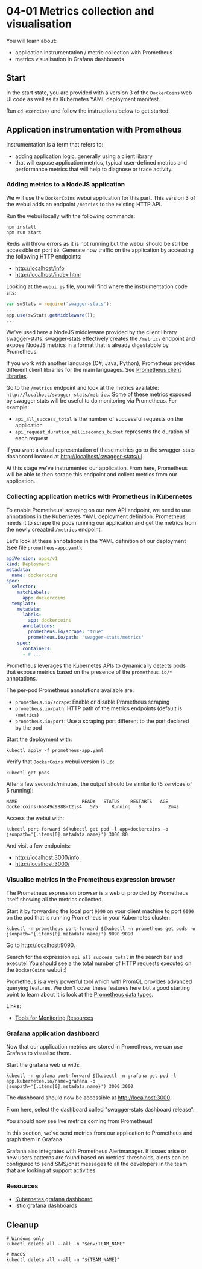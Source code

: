 # 04-01 Metrics collection and visualisation

You will learn about:

* application instrumentation / metric collection with Prometheus
* metrics visualisation in Grafana dashboards

## Start

In the start state, you are provided with a version 3 of the `DockerCoins` web UI code as well as its Kubernetes YAML deployment manifest.

Run `cd exercise/` and follow the instructions below to get started!

## Application instrumentation with Prometheus

Instrumentation is a term that refers to:

* adding application logic, generally using a client library
* that will expose application metrics, typical user-defined metrics and performance metrics that will help to diagnose or trace activity.

### Adding metrics to a NodeJS application

We will use the `DockerCoins` webui application for this part. This version 3 of the webui adds an endpoint `/metrics` to the existing HTTP API.

Run the webui locally with the following commands:

```console
npm install
npm run start
```

Redis will throw errors as it is not running but the webui should be still be accessible on port `80`. Generate now traffic on the application by accessing the following HTTP endpoints:

* <http://localhost/info>
* <http://localhost/index.html>

Looking at the `webui.js` file, you will find where the instrumentation code sits:

```js
var swStats = require('swagger-stats');
...
app.use(swStats.getMiddleware());
...
```

We've used here a NodeJS middleware provided by the client library [swagger-stats](http://swaggerstats.io/docs.html). swagger-stats effectively creates the `/metrics` endpoint and expose NodeJS metrics in a format that is already digestabble by Prometheus.

If you work with another language (C#, Java, Python), Prometheus provides different client libraries for the main languages. See [Prometheus client libraries](https://prometheus.io/docs/instrumenting/clientlibs/).

Go to the `/metrics` endpoint and look at the metrics available: `http://localhost/swagger-stats/metrics`.
Some of these metrics exposed by swagger stats will be useful to do monitoring via Prometheus. For example:

* `api_all_success_total` is the number of successful requests on the application
* `api_request_duration_milliseconds_bucket` represents the duration of each request

If you want a visual representation of these metrics go to the swagger-stats dashboard located at <http://localhost/swagger-stats/ui>

At this stage we've instrumented our application. From here, Prometheus will be able to then scrape this endpoint and collect metrics from our application.

### Collecting application metrics with Prometheus in Kubernetes

To enable Prometheus' scraping on our new API endpoint, we need to use annotations in the Kubernetes YAML deployment definition. Prometheus needs it to scrape the pods running our application and get the metrics from the newly creaated `/metrics` endpoint.

Let's look at these annotations in the YAML definition of our deployment (see file `prometheus-app.yaml`):

```yaml
apiVersion: apps/v1
kind: Deployment
metadata:
  name: dockercoins
spec:
  selector:
    matchLabels:
      app: dockercoins
  template:
    metadata:
      labels:
        app: dockercoins
      annotations:
        prometheus.io/scrape: "true"
        prometheus.io/path: 'swagger-stats/metrics'
    spec:
      containers:
      - # ...
```

Prometheus leverages the Kubernetes APIs to dynamically detects pods that expose metrics based on the presence of the `prometheus.io/*` annotations.

The per-pod Prometheus annotations available are:

* `prometheus.io/scrape`: Enable or disable Prometheus scraping
* `prometheus.io/path`: HTTP path of the metrics endpoints (default is `/metrics`)
* `prometheus.io/port`: Use a scraping port different to the port declared by the pod

Start the deployment with:

```console
kubectl apply -f prometheus-app.yaml
```

Verify that `DockerCoins` webui version is up:

```console
kubectl get pods
```

After a few seconds/minutes, the output should be similar to (5 services of 5 running):

```output
NAME                        READY   STATUS    RESTARTS   AGE
dockercoins-6b849c9888-t2js4   5/5     Running   0          2m4s
```

Access the webui with:

```console
kubectl port-forward $(kubectl get pod -l app=dockercoins -o jsonpath='{.items[0].metadata.name}') 3000:80
```

And visit a few endpoints:

* <http://localhost:3000/info>
* <http://localhost:3000/>

### Visualise metrics in the Prometheus expression browser

The Prometheus expression browser is a web ui provided by Prometheus itself showing all the metrics collected.

Start it by forwarding the local port `9090` on your client machine to port `9090` on the pod that is running Prometheus in your Kubernetes cluster:

```console
kubectl -n prometheus port-forward $(kubectl -n prometheus get pods -o jsonpath='{.items[0].metadata.name}') 9090:9090
```

Go to <http://localhost:9090>.

Search for the expression `api_all_success_total` in the search bar and execute! You should see a the total number of HTTP requests executed on the `DockerCoins` webui :)

Prometheus is a very powerful tool which with PromQL provides advanced querying features. We don't cover these features here but a good starting point to learn about it is look at the [Prometheus data types](https://prometheus.io/docs/prometheus/latest/querying/basics/).

Links:

* [Tools for Monitoring Resources](https://kubernetes.io/docs/tasks/debug-application-cluster/resource-usage-monitoring/)

### Grafana application dashboard

Now that our application metrics are stored in Prometheus, we can use Grafana to visualise them.

Start the grafana web ui with:

```console
kubectl -n grafana port-forward $(kubectl -n grafana get pod -l app.kubernetes.io/name=grafana -o jsonpath='{.items[0].metadata.name}') 3000:3000
```

The dashboard should now be accessible at <http://localhost:3000>.

From here, select the dashboard called "swagger-stats dashboard release".

You should now see live metrics coming from Prometheus!

In this section, we've send metrics from our application to Prometheus and graph them in Grafana.

Grafana also integrates with Prometheus Alertmanager. If issues arise or new users patterns are found based on metrics' thresholds,  alerts can be configured to send SMS/chat messages to all the developers in the team that are looking at support activities.

### Resources

* [Kubernetes grafana dashboard](https://github.com/Thakurvaibhav/k8s/tree/master/monitoring/dashboards)
* [Istio grafana dashboards](https://istio.io/docs/tasks/observability/metrics/using-istio-dashboard/)

## Cleanup

```console
# Windows only
kubectl delete all --all -n "$env:TEAM_NAME"

# MacOS
kubectl delete all --all -n "${TEAM_NAME}"
```
